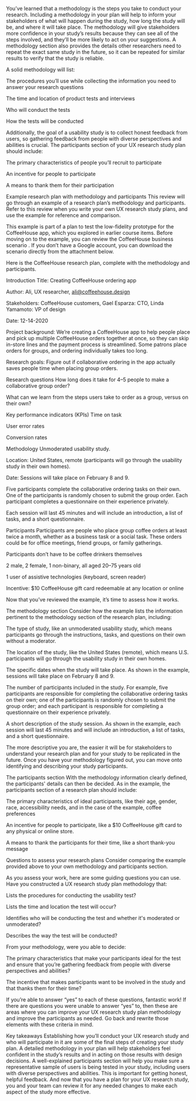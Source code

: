 You’ve learned that a methodology is the steps you take to conduct your research. Including a methodology in your plan will help to inform your stakeholders of what will happen during the study, how long the study will be, and where it will take place. The methodology will give stakeholders more confidence in your study’s results because they can see all of the steps involved, and they’ll be more likely to act on your suggestions. A methodology section also provides the details other researchers need to repeat the exact same study in the future, so it can be repeated for similar results to verify that the study is reliable. 

A solid methodology will list: 

The procedures you’ll use while collecting the information you need to answer your research questions 

The time and location of product tests and interviews

Who will conduct the tests

How the tests will be conducted

Additionally, the goal of a usability study is to collect honest feedback from users, so gathering feedback from people with diverse perspectives and abilities is crucial. The participants section of your UX research study plan should include:

The primary characteristics of people you’ll recruit to participate

An incentive for people to participate

A means to thank them for their participation

Example research plan with methodology and participants
This review will go through an example of a research plan’s methodology and participants. Refer to this review when you write your own UX research study plans, and use the example for reference and comparison.

This example is part of a plan to test the low-fidelity prototype for the CoffeeHouse app, which you explored in earlier course items. Before moving on to the example, you can review the 
CoffeeHouse business scenario
. If you don’t have a Google account, you can download the scenario directly from the attachment below.


Here is the CoffeeHouse research plan, complete with the methodology and participants. 


Introduction
Title: Creating CoffeeHouse ordering app 

Author: Ali, UX researcher, ali@coffeehouse.design 

Stakeholders: CoffeeHouse customers, Gael Esparza: CTO, Linda Yamamoto: VP of design 

Date: 12-14-2020 

Project background: We’re creating a CoffeeHouse app to help people place and pick up multiple CoffeeHouse orders together at once, so they can skip in-store lines and the payment process is streamlined. Some patrons place orders for groups, and ordering individually takes too long. 

Research goals: Figure out if collaborative ordering in the app actually saves people time when placing group orders. 

Research questions
How long does it take for 4–5 people to make a collaborative group order? 

What can we learn from the steps users take to order as a group, versus on their own?

Key performance indicators (KPIs)
Time on task

User error rates

Conversion rates

Methodology
Unmoderated usability study. 

Location: United States, remote (participants will go through the usability study in their own homes). 

Date: Sessions will take place on February 8 and 9.

Five participants complete the collaborative ordering tasks on their own. One of the participants is randomly chosen to submit the group order. Each participant completes a questionnaire on their experience privately. 

Each session will last 45 minutes and will include an introduction, a list of tasks, and a short questionnaire. 

Participants
Participants are people who place group coffee orders at least twice a month, whether as a business task or a social task. These orders could be for office meetings, friend groups, or family gatherings. 

Participants don’t have to be coffee drinkers themselves

2 male, 2 female, 1 non-binary, all aged 20–75 years old

1 user of assistive technologies (keyboard, screen reader)

Incentive: $10 CoffeeHouse gift card redeemable at any location or online




Now that you’ve reviewed the example, it’s time to assess how it works.

The methodology section
Consider how the example lists the information pertinent to the methodology section of the research plan, including:

The type of study, like an unmoderated usability study, which means participants go through the instructions, tasks, and questions on their own without a moderator.

The location of the study, like the United States (remote), which means U.S. participants will go through the usability study in their own homes.

The specific dates when the study will take place. As shown in the example, sessions will take place on February 8 and 9. 

The number of participants included in the study. For example, five participants are responsible for completing the collaborative ordering tasks on their own; one of the participants is randomly chosen to submit the group order; and each participant is responsible for completing a questionnaire on their experience privately. 

A short description of the study session. As shown in the example, each session will last 45 minutes and will include an introduction, a list of tasks, and a short questionnaire.

The more descriptive you are, the easier it will be for stakeholders to understand your research plan and for your study to be replicated in the future. Once you have your methodology figured out, you can move onto identifying and describing your study participants. 

The participants section
With the methodology information clearly defined, the participants' details can then be decided. As in the example, the participants section of a research plan should include:

The primary characteristics of ideal participants, like their age, gender, race, accessibility needs, and in the case of the example, coffee preferences

An incentive for people to participate, like a $10 CoffeeHouse gift card to any physical or online store.

A means to thank the participants for their time, like a short thank-you message

Questions to assess your research plans
Consider comparing the example provided above to your own methodology and participants section. 

As you assess your work, here are some guiding questions you can use. Have you constructed a UX research study plan methodology that:

Lists the procedures for conducting the usability test?

Lists the time and location the test will occur?  

Identifies who will be conducting the test and whether it's moderated or unmoderated? 

Describes the way the test will be conducted?

From your methodology, were you able to decide:

The primary characteristics that make your participants ideal for the test and ensure that you’re gathering feedback from people with diverse perspectives and abilities?

The incentive that makes participants want to be involved in the study and that thanks them for their time?

If you’re able to answer “yes” to each of these questions, fantastic work! If there are questions you were unable to answer “yes” to, then these are areas where you can improve your UX research study plan methodology and improve the participants as needed. Go back and rewrite those elements with these criteria in mind.

Key takeaways
Establishing how you’ll conduct your UX research study and who will participate in it are some of the final steps of creating your study plan. A detailed methodology in your plan will help stakeholders feel confident in the study’s results and in acting on those results with design decisions. A well-explained participants section will help you make sure a representative sample of users is being tested in your study, including users with diverse perspectives and abilities. This is important for getting honest, helpful feedback. And now that you have a plan for your UX research study, you and your team can review it for any needed changes to make each aspect of the study more effective.